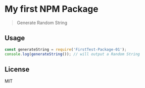 # My first NPM Package

> Generate Random String 

## Usage 

```js
const generateString = require('FirstTest-Package-01');
console.log(generateString()); // will output a Random String 
```

## License

MIT